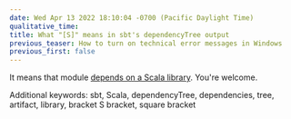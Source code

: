 ```yaml
---
date: Wed Apr 13 2022 18:10:04 -0700 (Pacific Daylight Time)
qualitative_time: 
title: What "[S]" means in sbt's dependencyTree output
previous_teaser: How to turn on technical error messages in Windows
previous_first: false
---
```


It means that module [depends on a Scala library](https://github.com/sbt/sbt/blob/v1.6.2/main/src/main/scala/sbt/internal/graph/GraphTransformations.scala#L49).
You're welcome.

Additional keywords: sbt, Scala, dependencyTree, dependencies, tree, artifact, library, bracket S bracket, square bracket

